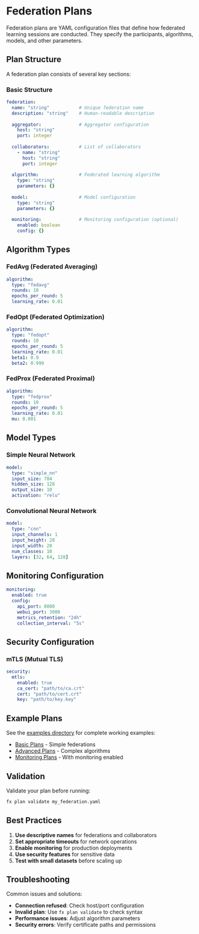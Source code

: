 # Federation Plans

Federation plans are YAML configuration files that define how federated learning sessions are conducted. They specify the participants, algorithms, models, and other parameters.

## Plan Structure

A federation plan consists of several key sections:

### Basic Structure

```yaml
federation:
  name: "string"           # Unique federation name
  description: "string"    # Human-readable description
  
  aggregator:              # Aggregator configuration
    host: "string"
    port: integer
    
  collaborators:           # List of collaborators
    - name: "string"
      host: "string"
      port: integer
      
  algorithm:               # Federated learning algorithm
    type: "string"
    parameters: {}
    
  model:                   # Model configuration
    type: "string"
    parameters: {}
    
  monitoring:              # Monitoring configuration (optional)
    enabled: boolean
    config: {}
```

## Algorithm Types

### FedAvg (Federated Averaging)
```yaml
algorithm:
  type: "fedavg"
  rounds: 10
  epochs_per_round: 5
  learning_rate: 0.01
```

### FedOpt (Federated Optimization)
```yaml
algorithm:
  type: "fedopt"
  rounds: 10
  epochs_per_round: 5
  learning_rate: 0.01
  beta1: 0.9
  beta2: 0.999
```

### FedProx (Federated Proximal)
```yaml
algorithm:
  type: "fedprox"
  rounds: 10
  epochs_per_round: 5
  learning_rate: 0.01
  mu: 0.001
```

## Model Types

### Simple Neural Network
```yaml
model:
  type: "simple_nn"
  input_size: 784
  hidden_size: 128
  output_size: 10
  activation: "relu"
```

### Convolutional Neural Network
```yaml
model:
  type: "cnn"
  input_channels: 1
  input_height: 28
  input_width: 28
  num_classes: 10
  layers: [32, 64, 128]
```

## Monitoring Configuration

```yaml
monitoring:
  enabled: true
  config:
    api_port: 8080
    webui_port: 3000
    metrics_retention: "24h"
    collection_interval: "5s"
```

## Security Configuration

### mTLS (Mutual TLS)
```yaml
security:
  mtls:
    enabled: true
    ca_cert: "path/to/ca.crt"
    cert: "path/to/cert.crt"
    key: "path/to/key.key"
```

## Example Plans

See the [examples directory](../../examples/plans/) for complete working examples:

- [Basic Plans](../../examples/plans/basic/) - Simple federations
- [Advanced Plans](../../examples/plans/advanced/) - Complex algorithms
- [Monitoring Plans](../../examples/plans/monitoring/) - With monitoring enabled

## Validation

Validate your plan before running:

```bash
fx plan validate my_federation.yaml
```

## Best Practices

1. **Use descriptive names** for federations and collaborators
2. **Set appropriate timeouts** for network operations
3. **Enable monitoring** for production deployments
4. **Use security features** for sensitive data
5. **Test with small datasets** before scaling up

## Troubleshooting

Common issues and solutions:

- **Connection refused**: Check host/port configuration
- **Invalid plan**: Use `fx plan validate` to check syntax
- **Performance issues**: Adjust algorithm parameters
- **Security errors**: Verify certificate paths and permissions
